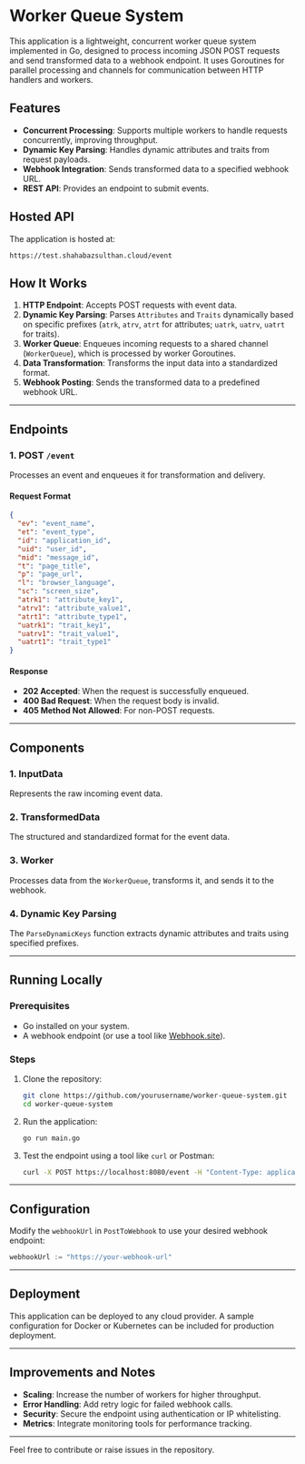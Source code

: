 # Worker Queue System

This application is a lightweight, concurrent worker queue system implemented in Go, designed to process incoming JSON POST requests and send transformed data to a webhook endpoint. It uses Goroutines for parallel processing and channels for communication between HTTP handlers and workers.

## Features
- **Concurrent Processing**: Supports multiple workers to handle requests concurrently, improving throughput.
- **Dynamic Key Parsing**: Handles dynamic attributes and traits from request payloads.
- **Webhook Integration**: Sends transformed data to a specified webhook URL.
- **REST API**: Provides an endpoint to submit events.

## Hosted API
The application is hosted at:
```
https://test.shahabazsulthan.cloud/event
```

## How It Works
1. **HTTP Endpoint**: Accepts POST requests with event data.
2. **Dynamic Key Parsing**: Parses `Attributes` and `Traits` dynamically based on specific prefixes (`atrk`, `atrv`, `atrt` for attributes; `uatrk`, `uatrv`, `uatrt` for traits).
3. **Worker Queue**: Enqueues incoming requests to a shared channel (`WorkerQueue`), which is processed by worker Goroutines.
4. **Data Transformation**: Transforms the input data into a standardized format.
5. **Webhook Posting**: Sends the transformed data to a predefined webhook URL.

---

## Endpoints

### 1. **POST `/event`**
Processes an event and enqueues it for transformation and delivery.

#### Request Format
```json
{
  "ev": "event_name",
  "et": "event_type",
  "id": "application_id",
  "uid": "user_id",
  "mid": "message_id",
  "t": "page_title",
  "p": "page_url",
  "l": "browser_language",
  "sc": "screen_size",
  "atrk1": "attribute_key1",
  "atrv1": "attribute_value1",
  "atrt1": "attribute_type1",
  "uatrk1": "trait_key1",
  "uatrv1": "trait_value1",
  "uatrt1": "trait_type1"
}
```

#### Response
- **202 Accepted**: When the request is successfully enqueued.
- **400 Bad Request**: When the request body is invalid.
- **405 Method Not Allowed**: For non-POST requests.

---

## Components

### 1. **InputData**
Represents the raw incoming event data.

### 2. **TransformedData**
The structured and standardized format for the event data.

### 3. **Worker**
Processes data from the `WorkerQueue`, transforms it, and sends it to the webhook.

### 4. **Dynamic Key Parsing**
The `ParseDynamicKeys` function extracts dynamic attributes and traits using specified prefixes.

---

## Running Locally

### Prerequisites
- Go installed on your system.
- A webhook endpoint (or use a tool like [Webhook.site](https://webhook.site)).

### Steps
1. Clone the repository:
   ```bash
   git clone https://github.com/yourusername/worker-queue-system.git
   cd worker-queue-system
   ```
2. Run the application:
   ```bash
   go run main.go
   ```
3. Test the endpoint using a tool like `curl` or Postman:
   ```bash
   curl -X POST https://localhost:8080/event -H "Content-Type: application/json" -d @data.json
   ```

---

## Configuration
Modify the `webhookUrl` in `PostToWebhook` to use your desired webhook endpoint:
```go
webhookUrl := "https://your-webhook-url"
```

---

## Deployment
This application can be deployed to any cloud provider. A sample configuration for Docker or Kubernetes can be included for production deployment.

---

## Improvements and Notes
- **Scaling**: Increase the number of workers for higher throughput.
- **Error Handling**: Add retry logic for failed webhook calls.
- **Security**: Secure the endpoint using authentication or IP whitelisting.
- **Metrics**: Integrate monitoring tools for performance tracking.

---

Feel free to contribute or raise issues in the repository.
